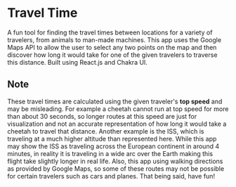# Travel Time

A fun tool for finding the travel times between locations for a variety of travelers, from animals to man-made machines. This app uses the Google Maps API to allow the user to select any two points on the map and then discover how long it would take for one of the given travelers to traverse this distance. Built using React.js and Chakra UI.

## Note
These travel times are calculated using the given traveler's **top speed** and may be misleading. For example a cheetah cannot run at top speed for more than about 30 seconds, so longer routes at this speed are just for visualization and not an accurate representation of how long it would take a cheetah to travel that distance. Another example is the ISS, which is traveling at a much higher altitude than represented here. While this app may show the ISS as traveling across the European continent in around 4 minutes, in reality it is traveling in a wide arc over the Earth making this flight take slightly longer in real life. Also, this app using walking directions as provided by Google Maps, so some of these routes may not be possible for certain travelers such as cars and planes. That being said, have fun!

